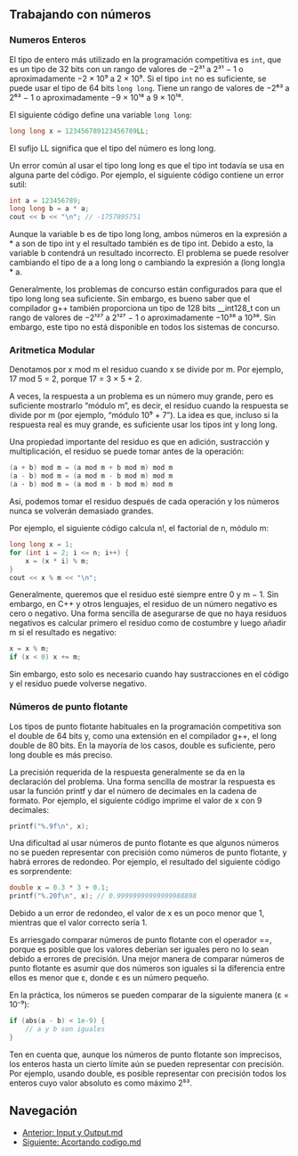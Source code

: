 ## Trabajando con números

### Numeros Enteros

El tipo de entero más utilizado en la programación competitiva es `int`, que es un tipo de 32 bits con un rango de valores de −2³¹ a 2³¹ − 1 o aproximadamente −2 × 10⁹ a 2 × 10⁹. Si el tipo `int` no es suficiente, se puede usar el tipo de 64 bits `long long`. Tiene un rango de valores de −2⁶³ a 2⁶³ − 1 o aproximadamente −9 × 10¹⁸ a 9 × 10¹⁸.

El siguiente código define una variable `long long`:

```cpp
long long x = 123456789123456789LL;
```

El sufijo LL significa que el tipo del número es long long.

Un error común al usar el tipo long long es que el tipo int todavía se usa en alguna parte del código. Por ejemplo, el siguiente código contiene un error sutil:

```cpp
int a = 123456789;
long long b = a * a;
cout << b << "\n"; // -1757895751
```

Aunque la variable b es de tipo long long, ambos números en la expresión a * a son de tipo int y el resultado también es de tipo int. Debido a esto, la variable b contendrá un resultado incorrecto. El problema se puede resolver cambiando el tipo de a a long long o cambiando la expresión a (long long)a * a.

Generalmente, los problemas de concurso están configurados para que el tipo long long sea suficiente. Sin embargo, es bueno saber que el compilador g++ también proporciona un tipo de 128 bits __int128_t con un rango de valores de −2¹²⁷ a 2¹²⁷ − 1 o aproximadamente −10³⁸ a 10³⁸. Sin embargo, este tipo no está disponible en todos los sistemas de concurso.

### Aritmetica Modular
Denotamos por x mod m el residuo cuando x se divide por m. Por ejemplo, 17 mod 5 = 2, porque 17 = 3 × 5 + 2.

A veces, la respuesta a un problema es un número muy grande, pero es suficiente mostrarlo “módulo m”, es decir, el residuo cuando la respuesta se divide por m (por ejemplo, “módulo 10⁹ + 7”). La idea es que, incluso si la respuesta real es muy grande, es suficiente usar los tipos int y long long.

Una propiedad importante del residuo es que en adición, sustracción y multiplicación, el residuo se puede tomar antes de la operación:

```cpp
(a + b) mod m = (a mod m + b mod m) mod m
(a - b) mod m = (a mod m - b mod m) mod m
(a · b) mod m = (a mod m · b mod m) mod m
```
Así, podemos tomar el residuo después de cada operación y los números nunca se volverán demasiado grandes.

Por ejemplo, el siguiente código calcula n!, el factorial de n, módulo m:

```cpp
long long x = 1;
for (int i = 2; i <= n; i++) {
    x = (x * i) % m;
}
cout << x % m << "\n";
```
Generalmente, queremos que el residuo esté siempre entre 0 y m − 1. Sin embargo, en C++ y otros lenguajes, el residuo de un número negativo es cero o negativo. Una forma sencilla de asegurarse de que no haya residuos negativos es calcular primero el residuo como de costumbre y luego añadir m si el resultado es negativo:

```cpp
x = x % m;
if (x < 0) x += m;
```

Sin embargo, esto solo es necesario cuando hay sustracciones en el código y el residuo puede volverse negativo.

### Números de punto flotante
Los tipos de punto flotante habituales en la programación competitiva son el double de 64 bits y, como una extensión en el compilador g++, el long double de 80 bits. En la mayoría de los casos, double es suficiente, pero long double es más preciso.

La precisión requerida de la respuesta generalmente se da en la declaración del problema. Una forma sencilla de mostrar la respuesta es usar la función printf y dar el número de decimales en la cadena de formato. Por ejemplo, el siguiente código imprime el valor de x con 9 decimales:

```cpp
printf("%.9f\n", x);
```

Una dificultad al usar números de punto flotante es que algunos números no se pueden representar con precisión como números de punto flotante, y habrá errores de redondeo. Por ejemplo, el resultado del siguiente código es sorprendente:

```cpp
double x = 0.3 * 3 + 0.1;
printf("%.20f\n", x); // 0.99999999999999988898
```

Debido a un error de redondeo, el valor de x es un poco menor que 1, mientras que el valor correcto sería 1.

Es arriesgado comparar números de punto flotante con el operador ==, porque es posible que los valores deberían ser iguales pero no lo sean debido a errores de precisión. Una mejor manera de comparar números de punto flotante es asumir que dos números son iguales si la diferencia entre ellos es menor que ε, donde ε es un número pequeño.

En la práctica, los números se pueden comparar de la siguiente manera (ε = 10⁻⁹):

```cpp
if (abs(a - b) < 1e-9) {
    // a y b son iguales
}
```

Ten en cuenta que, aunque los números de punto flotante son imprecisos, los enteros hasta un cierto límite aún se pueden representar con precisión. Por ejemplo, usando double, es posible representar con precisión todos los enteros cuyo valor absoluto es como máximo 2⁵³.

## Navegación
- [Anterior: Input y Output.md](./Input%20y%20Output.md)
- [Siguiente: Acortando codigo.md](./Acortando%20codigo.md)
